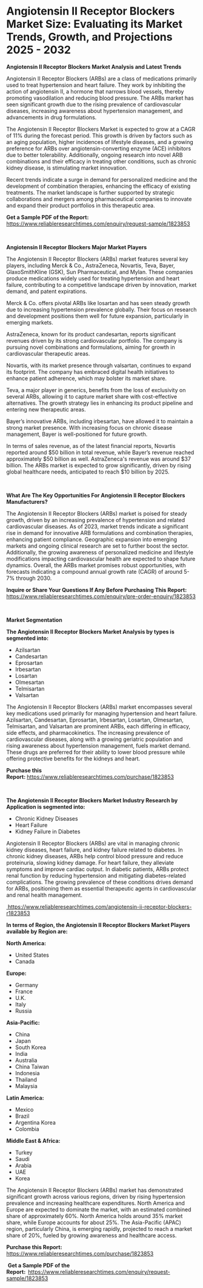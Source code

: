 <p><h1>Angiotensin II Receptor Blockers Market Size: Evaluating its Market Trends, Growth, and Projections 2025 - 2032</h1></p><p><strong>Angiotensin II Receptor Blockers Market Analysis and Latest Trends</strong></p>
<p><p>Angiotensin II Receptor Blockers (ARBs) are a class of medications primarily used to treat hypertension and heart failure. They work by inhibiting the action of angiotensin II, a hormone that narrows blood vessels, thereby promoting vasodilation and reducing blood pressure. The ARBs market has seen significant growth due to the rising prevalence of cardiovascular diseases, increasing awareness about hypertension management, and advancements in drug formulations.</p><p>The Angiotensin II Receptor Blockers Market is expected to grow at a CAGR of 11% during the forecast period. This growth is driven by factors such as an aging population, higher incidences of lifestyle diseases, and a growing preference for ARBs over angiotensin-converting enzyme (ACE) inhibitors due to better tolerability. Additionally, ongoing research into novel ARB combinations and their efficacy in treating other conditions, such as chronic kidney disease, is stimulating market innovation.</p><p>Recent trends indicate a surge in demand for personalized medicine and the development of combination therapies, enhancing the efficacy of existing treatments. The market landscape is further supported by strategic collaborations and mergers among pharmaceutical companies to innovate and expand their product portfolios in this therapeutic area.</p></p>
<p><strong>Get a Sample PDF of the Report:&nbsp;</strong> <a href="https://www.reliableresearchtimes.com/enquiry/request-sample/1823853?utm_campaign=3134&utm_medium=2&utm_source=Github&utm_content=ia&utm_term=19042025&utm_id=angiotensin-ii-receptor-blockers">https://www.reliableresearchtimes.com/enquiry/request-sample/1823853</a></p>
<p>&nbsp;</p>
<p><strong>Angiotensin II Receptor Blockers Major Market Players</strong></p>
<p><p>The Angiotensin II Receptor Blockers (ARBs) market features several key players, including Merck & Co., AstraZeneca, Novartis, Teva, Bayer, GlaxoSmithKline (GSK), Sun Pharmaceutical, and Mylan. These companies produce medications widely used for treating hypertension and heart failure, contributing to a competitive landscape driven by innovation, market demand, and patent expirations.</p><p>Merck & Co. offers pivotal ARBs like losartan and has seen steady growth due to increasing hypertension prevalence globally. Their focus on research and development positions them well for future expansion, particularly in emerging markets.</p><p>AstraZeneca, known for its product candesartan, reports significant revenues driven by its strong cardiovascular portfolio. The company is pursuing novel combinations and formulations, aiming for growth in cardiovascular therapeutic areas.</p><p>Novartis, with its market presence through valsartan, continues to expand its footprint. The company has embraced digital health initiatives to enhance patient adherence, which may bolster its market share.</p><p>Teva, a major player in generics, benefits from the loss of exclusivity on several ARBs, allowing it to capture market share with cost-effective alternatives. The growth strategy lies in enhancing its product pipeline and entering new therapeutic areas.</p><p>Bayer’s innovative ARBs, including irbesartan, have allowed it to maintain a strong market presence. With increasing focus on chronic disease management, Bayer is well-positioned for future growth.</p><p>In terms of sales revenue, as of the latest financial reports, Novartis reported around $50 billion in total revenue, while Bayer’s revenue reached approximately $50 billion as well. AstraZeneca's revenue was around $37 billion. The ARBs market is expected to grow significantly, driven by rising global healthcare needs, anticipated to reach $10 billion by 2025.</p></p>
<p>&nbsp;</p>
<p><strong>What Are The Key Opportunities For Angiotensin II Receptor Blockers Manufacturers?</strong></p>
<p><p>The Angiotensin II Receptor Blockers (ARBs) market is poised for steady growth, driven by an increasing prevalence of hypertension and related cardiovascular diseases. As of 2023, market trends indicate a significant rise in demand for innovative ARB formulations and combination therapies, enhancing patient compliance. Geographic expansion into emerging markets and ongoing clinical research are set to further boost the sector. Additionally, the growing awareness of personalized medicine and lifestyle modifications impacting cardiovascular health are expected to shape future dynamics. Overall, the ARBs market promises robust opportunities, with forecasts indicating a compound annual growth rate (CAGR) of around 5-7% through 2030.</p></p>
<p><strong>Inquire or Share Your Questions If Any Before Purchasing This Report:</strong> <a href="https://www.reliableresearchtimes.com/enquiry/pre-order-enquiry/1823853?utm_campaign=3134&utm_medium=2&utm_source=Github&utm_content=ia&utm_term=19042025&utm_id=angiotensin-ii-receptor-blockers">https://www.reliableresearchtimes.com/enquiry/pre-order-enquiry/1823853</a></p>
<p>&nbsp;</p>
<p><strong>Market Segmentation</strong></p>
<p><strong>The Angiotensin II Receptor Blockers Market Analysis by types is segmented into:</strong></p>
<p><ul><li>Azilsartan</li><li>Candesartan</li><li>Eprosartan</li><li>Irbesartan</li><li>Losartan</li><li>Olmesartan</li><li>Telmisartan</li><li>Valsartan</li></ul></p>
<p><p>The Angiotensin II Receptor Blockers (ARBs) market encompasses several key medications used primarily for managing hypertension and heart failure. Azilsartan, Candesartan, Eprosartan, Irbesartan, Losartan, Olmesartan, Telmisartan, and Valsartan are prominent ARBs, each differing in efficacy, side effects, and pharmacokinetics. The increasing prevalence of cardiovascular diseases, along with a growing geriatric population and rising awareness about hypertension management, fuels market demand. These drugs are preferred for their ability to lower blood pressure while offering protective benefits for the kidneys and heart.</p></p>
<p><strong>Purchase this Report:&nbsp;</strong><a href="https://www.reliableresearchtimes.com/purchase/1823853?utm_campaign=3134&utm_medium=2&utm_source=Github&utm_content=ia&utm_term=19042025&utm_id=angiotensin-ii-receptor-blockers">https://www.reliableresearchtimes.com/purchase/1823853</a></p>
<p>&nbsp;</p>
<p><strong>The Angiotensin II Receptor Blockers Market Industry Research by Application is segmented into:</strong></p>
<p><ul><li>Chronic Kidney Diseases</li><li>Heart Failure</li><li>Kidney Failure in Diabetes</li></ul></p>
<p><p>Angiotensin II Receptor Blockers (ARBs) are vital in managing chronic kidney diseases, heart failure, and kidney failure related to diabetes. In chronic kidney diseases, ARBs help control blood pressure and reduce proteinuria, slowing kidney damage. For heart failure, they alleviate symptoms and improve cardiac output. In diabetic patients, ARBs protect renal function by reducing hypertension and mitigating diabetes-related complications. The growing prevalence of these conditions drives demand for ARBs, positioning them as essential therapeutic agents in cardiovascular and renal health management.</p></p>
<p><a href="https://www.reliableresearchtimes.com/angiotensin-ii-receptor-blockers-r1823853?utm_campaign=3134&utm_medium=2&utm_source=Github&utm_content=ia&utm_term=19042025&utm_id=angiotensin-ii-receptor-blockers">&nbsp;https://www.reliableresearchtimes.com/angiotensin-ii-receptor-blockers-r1823853</a></p>
<p><strong>In terms of Region, the Angiotensin II Receptor Blockers Market Players available by Region are:</strong></p>
<p>
    <p> <strong> North America: </strong>
        <ul>
            <li>United States</li>
            <li>Canada</li>
        </ul>
        </p> 
    <p> <strong> Europe: </strong>
        <ul>
            <li>Germany</li>
            <li>France</li>
            <li>U.K.</li>
            <li>Italy</li>
            <li>Russia</li>
        </ul>
        </p> 
    <p> <strong> Asia-Pacific: </strong>
        <ul>
            <li>China</li>
            <li>Japan</li>
            <li>South Korea</li>
            <li>India</li>
            <li>Australia</li>
            <li>China Taiwan</li>
            <li>Indonesia</li>
            <li>Thailand</li>
            <li>Malaysia</li>
        </ul>
        </p> 
    <p> <strong> Latin America: </strong>
        <ul>
            <li>Mexico</li>
            <li>Brazil</li>
            <li>Argentina Korea</li>
            <li>Colombia</li>
        </ul>
        </p> 
    <p> <strong> Middle East & Africa: </strong>
        <ul>
            <li>Turkey</li>
            <li>Saudi</li>
            <li>Arabia</li>
            <li>UAE</li>
            <li>Korea</li>
        </ul>
    </p>
    </p>
<p><p>The Angiotensin II Receptor Blockers (ARBs) market has demonstrated significant growth across various regions, driven by rising hypertension prevalence and increasing healthcare expenditures. North America and Europe are expected to dominate the market, with an estimated combined share of approximately 60%. North America holds around 35% market share, while Europe accounts for about 25%. The Asia-Pacific (APAC) region, particularly China, is emerging rapidly, projected to reach a market share of 20%, fueled by growing awareness and healthcare access.</p></p>
<p><strong>Purchase this Report: </strong><a href="https://www.reliableresearchtimes.com/purchase/1823853?utm_campaign=3134&utm_medium=2&utm_source=Github&utm_content=ia&utm_term=19042025&utm_id=angiotensin-ii-receptor-blockers">https://www.reliableresearchtimes.com/purchase/1823853</a></p>
<p>&nbsp;<strong>Get a Sample PDF of the Report:&nbsp;&nbsp;</strong><a href="https://www.reliableresearchtimes.com/enquiry/request-sample/1823853?utm_campaign=3134&utm_medium=2&utm_source=Github&utm_content=ia&utm_term=19042025&utm_id=angiotensin-ii-receptor-blockers">https://www.reliableresearchtimes.com/enquiry/request-sample/1823853</a></p>
<p><strong></strong></p>
<p><p></p><p></p><p></p></p>